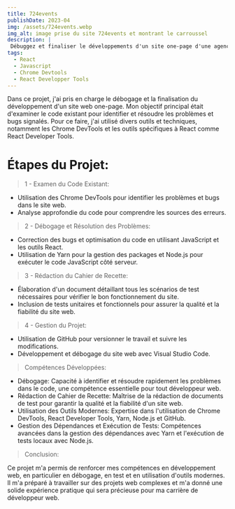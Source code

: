 ```yaml
---
title: 724events
publishDate: 2023-04
img: /assets/724events.webp
img_alt: image prise du site 724events et montrant le carroussel
description: |
 Débuggez et finaliser le développements d'un site one-page d'une agence événementiel.
tags:
  - React
  - Javascript
  - Chrome Devtools
  - React Developper Tools
---
```


Dans ce projet, j'ai pris en charge le débogage et la finalisation du développement d'un site web one-page. Mon objectif principal était d'examiner le code existant pour identifier et résoudre les problèmes et bugs signalés. Pour ce faire, j'ai utilisé divers outils et techniques, notamment les Chrome DevTools et les outils spécifiques à React comme React Developer Tools.

# Étapes du Projet:

> 1 - Examen du Code Existant:

- Utilisation des Chrome DevTools pour identifier les problèmes et bugs dans le site web.
- Analyse approfondie du code pour comprendre les sources des erreurs.

> 2 - Débogage et Résolution des Problèmes:

- Correction des bugs et optimisation du code en utilisant JavaScript et les outils React.
- Utilisation de Yarn pour la gestion des packages et Node.js pour exécuter le code JavaScript côté serveur.

> 3 - Rédaction du Cahier de Recette:

- Élaboration d'un document détaillant tous les scénarios de test nécessaires pour vérifier le bon fonctionnement du site.
- Inclusion de tests unitaires et fonctionnels pour assurer la qualité et la fiabilité du site web.

> 4 - Gestion du Projet:

- Utilisation de GitHub pour versionner le travail et suivre les modifications.
- Développement et débogage du site web avec Visual Studio Code.

> Compétences Développées:

- Débogage: Capacité à identifier et résoudre rapidement les problèmes dans le code, une compétence essentielle pour tout développeur web.
- Rédaction de Cahier de Recette: Maîtrise de la rédaction de documents de test pour garantir la qualité et la fiabilité d'un site web.
- Utilisation des Outils Modernes: Expertise dans l'utilisation de Chrome DevTools, React Developer Tools, Yarn, Node.js et GitHub.
- Gestion des Dépendances et Exécution de Tests: Compétences avancées dans la gestion des dépendances avec Yarn et l'exécution de tests locaux avec Node.js.

> Conclusion:

Ce projet m'a permis de renforcer mes compétences en développement web, en particulier en débogage, en test et en utilisation d'outils modernes. Il m'a préparé à travailler sur des projets web complexes et m'a donné une solide expérience pratique qui sera précieuse pour ma carrière de développeur web.

